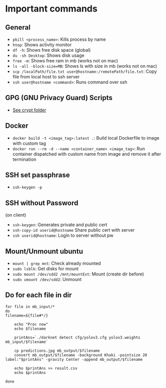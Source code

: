 # Important commands

## General

- ``pkill <process_name>``: Kills process by name
- ``htop``: Shows activity monitor
- ``df -h``: Shows free disk space (global)
- ``du -sh Desktop``: Shows disk usage
- ``free -m``: Shows free ram in mb (works not on mac)
- ``ls -all -block-size=MB``: Shows ls with size in mb (works not on mac)
- ``scp /localPath/file.txt user@hostname:/remotePath/file.txt``: Copy file from local host to ssh server
- ``ssh user@hostname <command>``: Runs command over ssh

## GPG (GNU Privacy Guard) Scripts

- [See crypt folder](cryptGPG)

## Docker

- ``docker build -t <image_tag>:latest .``: Build local Dockerfile to image with custom tag
- ``docker run --rm -d --name <container_name> <image_tag>``: Run container dispatched with custom name from image and remove it after termination

## SSH set passphrase

- ``ssh-keygen -p``

## SSH without Password

(on client)

- ``ssh-keygen``: Generates private and public cert
- ``ssh-copy-id userid@hostname`` Share public cert with server
- ``ssh userid@hostname``: Login to server without pw

## Mount/Unmount ubuntu

- ``mount | grep mnt``: Check already mounted
- ``sudo lsblk``: Get disks for mount
- ``sudo mount /dev/sdd2 /mnt/mountExt``: Mount (create dir before)
- ``sudo umount /dev/sdd2``: Unmount

## Do for each file in dir

```
for file in mb_input/*
do
filename=${file#*/}

    echo "Proc now"
    echo $filename

    printAns=`./darknet detect cfg/yolov3.cfg yolov3.weights mb_input/$filename`

    cp predictions.jpg mb_output/$filename
    convert mb_output/$filename -background Khaki -pointsize 20 label:"$printAns" -gravity Center -append mb_output/$filename

    echo $printAns >> result.csv
    echo $printAns

done
```
